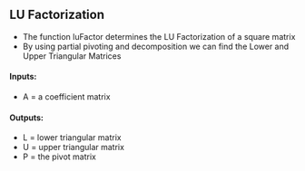 ## LU Factorization
* The function luFactor determines the LU Factorization of a square matrix
* By using partial pivoting and decomposition we can find the Lower and Upper Triangular Matrices

#### Inputs:
* A = a coefficient matrix

#### Outputs: 
* L = lower triangular matrix
* U = upper triangular matrix
* P = the pivot matrix
